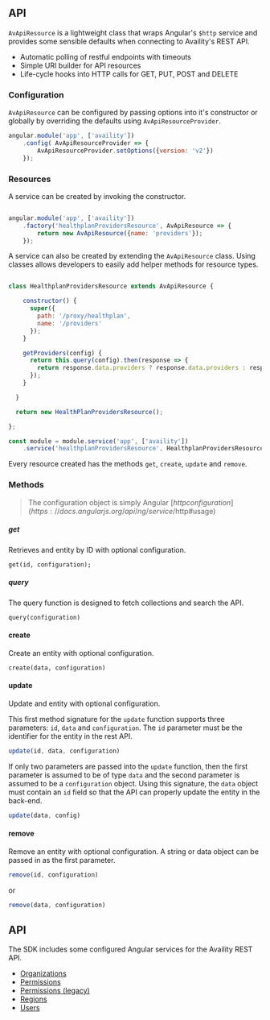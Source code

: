 ## API

`AvApiResource` is a lightweight class that wraps Angular's `$http` service and provides some sensible defaults when connecting to Availity's REST API.

* Automatic polling of restful endpoints with timeouts
* Simple URI builder for API resources
* Life-cycle hooks into HTTP calls for GET, PUT, POST and DELETE

### Configuration

`AvApiResource` can be configured by passing options into it's constructor or globally by overriding the defaults using `AvApiResourceProvider`.

```javascript
angular.module('app', ['availity'])
    .config( AvApiResourceProvider => { 
        AvApiResourceProvider.setOptions({version: 'v2'}) 
    });
```

### Resources

A service can be created by invoking the constructor.

```javascript

angular.module('app', ['availity'])
    .factory('healthplanProvidersResource', AvApiResource => {        
        return new AvApiResource({name: 'providers'});
    });
```

A service can also be created by extending the `AvApiResource` class.  Using classes allows developers to easily add helper methods for resource types.

```javascript

class HealthplanProvidersResource extends AvApiResource {

    constructor() {
      super({
        path: '/proxy/healthplan',
        name: '/providers'
      });
    }

    getProviders(config) {
      return this.query(config).then(response => {
        return response.data.providers ? response.data.providers : response.data;
      });
    }

  }

  return new HealthPlanProvidersResource();

};

const module = module.service('app', ['availity'])
    .service('healthplanProvidersResource', HealthplanProvidersResource);
```

Every resource created has the methods `get`, `create`, `update` and `remove`.

### Methods

> The configuration object is simply Angular [$http configuration](https://docs.angularjs.org/api/ng/service/$http#usage) 

##### get

Retrieves and entity by ID with optional configuration.

```
get(id, configuration);
```

##### query

The query function is designed to fetch collections and search the API.  

```
query(configuration)
```

#### create

Create an entity with optional configuration.

```
create(data, configuration)
```

#### update

Update and entity with optional configuration.  

This first method signature for the `update` function supports three parameters: `id`, `data` and `configuration`.  The `id` parameter must be the identifier for the entity in the rest API.

```js
update(id, data, configuration)
```

If only two parameters are passed into the `update` function, then the first parameter is assumed to be of type `data` and the second parameter is assumed to be a `configuration` object.  Using this signature, the `data` object must contain an `id` field so that the API can properly update the entity in the back-end.

```js
update(data, config)
```

#### remove

Remove an entity with optional configuration.  A string or data object can be passed in as the first parameter.  

```js
remove(id, configuration)
```

or 

```js
remove(data, configuration)
```


## API

The SDK includes some configured Angular services for the Availity REST API.

* [Organizations](docs/organizations.md)
* [Permissions](docs/permissions.md)
* [Permissions (legacy)](docs/permissions.md)
* [Regions](docs/regions.md)
* [Users](docs/users.md)









